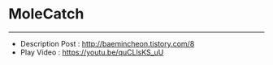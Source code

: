 MoleCatch
=========

---

-	Description Post : http://baemincheon.tistory.com/8  
-	Play Video : https://youtu.be/quCLlsKS_uU
